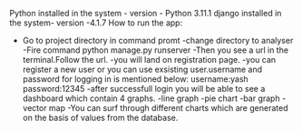 Python installed in the system - version - Python 3.11.1
django installed in the system-  version -4.1.7
How to run the app:
- Go to project directory in command promt
-change directory to analyser
-Fire command python manage.py runserver
-Then you see a url in the terminal.Follow the url.
-you will land on registration page.
-you can register a new user or you can use exsisting user.username and password for logging in is mentioned below:
        username:yash
        password:12345
 -after successfull login you will be able to see a dashboard which contain 4 graphs.
      -line graph
      -pie chart
      -bar graph
      -vector map
  -You can surf through different charts which are generated on the basis of values from the database.
